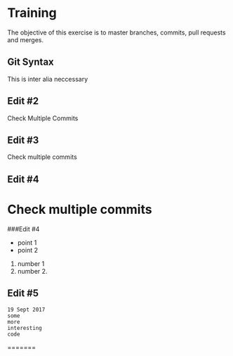 # Training
The objective of this exercise is to master branches, commits, pull requests and merges.
## Git Syntax
This is inter alia neccessary 
## Edit #2
Check Multiple Commits
## Edit #3
Check multiple commits
## Edit #4
Check multiple commits
=======
###Edit #4
- point 1
- point 2
1. number 1
2. number 2.
## Edit #5
```
19 Sept 2017
some
more
interesting
code
```
=======




